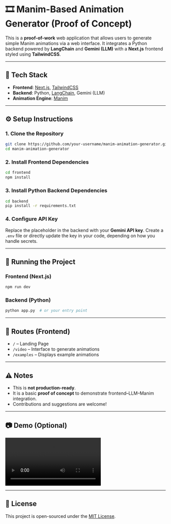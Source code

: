 # 🎞️ Manim-Based Animation Generator (Proof of Concept)

This is a **proof-of-work** web application that allows users to generate simple Manim animations via a web interface. It integrates a Python backend powered by **LangChain** and **Gemini (LLM)** with a **Next.js** frontend styled using **TailwindCSS**.

---

## 🔧 Tech Stack

- **Frontend**: [Next.js](https://nextjs.org/), [TailwindCSS](https://tailwindcss.com/)
- **Backend**: Python, [LangChain](https://www.langchain.com/), Gemini (LLM)
- **Animation Engine**: [Manim](https://docs.manim.community/)

---

## ⚙️ Setup Instructions

### 1. Clone the Repository

```bash
git clone https://github.com/your-username/manim-animation-generator.git
cd manim-animation-generator
```

### 2. Install Frontend Dependencies

```bash
cd frontend
npm install
```

### 3. Install Python Backend Dependencies

```bash
cd backend
pip install -r requirements.txt
```

### 4. Configure API Key

Replace the placeholder in the backend with your **Gemini API key**. Create a `.env` file or directly update the key in your code, depending on how you handle secrets.

---

## 🚀 Running the Project

### Frontend (Next.js)

```bash
npm run dev
```

### Backend (Python)

```bash
python app.py  # or your entry point
```

---

## 🧭 Routes (Frontend)

- `/` – Landing Page
- `/video` – Interface to generate animations
- `/examples` – Displays example animations

---

## ⚠️ Notes

- This is **not production-ready**.
- It is a basic **proof of concept** to demonstrate frontend–LLM–Manim integration.
- Contributions and suggestions are welcome!

---

## 📷 Demo (Optional)

![Watch the Demo Video](./preview.mp4)

---

## 📄 License

This project is open-sourced under the [MIT License](LICENSE).
